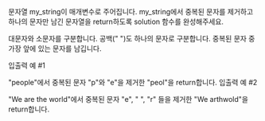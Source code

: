 문자열 my_string이 매개변수로 주어집니다. my_string에서 중복된 문자를 제거하고 
하나의 문자만 남긴 문자열을 return하도록 solution 함수를 완성해주세요.

대문자와 소문자를 구분합니다.
공백(" ")도 하나의 문자로 구분합니다.
중복된 문자 중 가장 앞에 있는 문자를 남깁니다.


입출력 예 #1

"people"에서 중복된 문자 "p"와 "e"을 제거한 "peol"을 return합니다.
입출력 예 #2

"We are the world"에서 중복된 문자 "e", " ", "r" 들을 제거한 "We arthwold"을 return합니다.